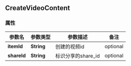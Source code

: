 <a name="CreateVideoContent"></a>
## CreateVideoContent
### 属性
参数名 | 参数类型 | 参数描述 | 备注
------------ | ------------- | ------------- | -------------
**itemId** | **String** | 创建的视频id |  optional
**shareId** | **String** | 标识分享的share_id |  optional



